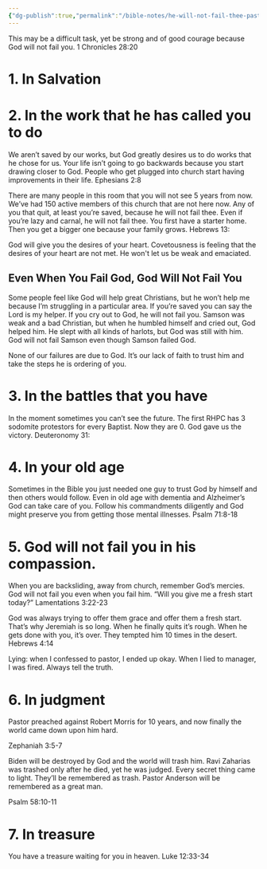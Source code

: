 ```yaml
---
{"dg-publish":true,"permalink":"/bible-notes/he-will-not-fail-thee-pastor-shelley/","tags":["mothers","wives","marriage"],"created":"Jun 23, 2024, 10:30 PM"}
---
```




This may be a difficult task, yet be strong and of good courage because God will not fail you. 
1 Chronicles 28:20

# 1. In  Salvation

# 2. In the work that he has called you to do

We aren’t saved by our works, but God greatly desires us to do works that he chose for us. Your life isn’t going to go backwards because you start drawing closer to God. People who get plugged into church start having improvements in their life. 
Ephesians 2:8

There are many people in this room that you will not see 5 years from now. We’ve had 150 active members of this church that are not here now. Any of you that quit, at least you’re saved, because he will not fail thee. Even if you’re lazy and carnal, he will not fail thee. You first have a starter home. Then you get a bigger one because your family grows. 
Hebrews 13:

God will give you the desires of your heart. Covetousness is feeling that the desires of your heart are not met. He won't let us be weak and emaciated.  

## Even When You Fail God, God Will Not Fail You

Some people feel like God will help great Christians, but he won’t help me because I’m struggling in a particular area. If you’re saved you can say the Lord is my helper. If you cry out to God, he will not fail you. Samson was weak and a bad Christian, but when he humbled himself and cried out, God helped him. He slept with all kinds of harlots, but God was still with him. God will not fail Samson even though Samson failed God. 

None of our failures are due to God. It’s our lack of faith to trust him and take the steps he is ordering of you. 

# 3. In the battles that you have

In the moment sometimes you can’t see the future. The first RHPC has 3 sodomite protestors for every Baptist. Now they are 0. God gave us the victory. 
Deuteronomy 31:

# 4. In your old age

Sometimes in the Bible you just needed one guy to trust God by himself and then others would follow. Even in old age with dementia and Alzheimer’s God can take care of you. Follow his commandments diligently and God might preserve you from getting those mental illnesses.
Psalm 71:8-18

# 5. God will not fail you in his compassion. 

When you are backsliding, away from church, remember God’s mercies. God will not fail you even when you fail him. “Will you give me a fresh start today?”
Lamentations 3:22-23

God was always trying to offer them grace and offer them a fresh start. That’s why Jeremiah is so long. When he finally quits it’s rough. When he gets done with you, it’s over. They tempted him 10 times in the desert. 
Hebrews 4:14

Lying: when I confessed to pastor, I ended up okay. When I lied to manager, I was fired. Always tell the truth. 

# 6. In judgment 

Pastor preached against Robert Morris for 10 years, and now finally the world came down upon him hard. 

Zephaniah 3:5-7

Biden will be destroyed by God and the world will trash him. Ravi Zaharias was trashed only after he died, yet he was judged. Every secret thing came to light. They’ll be remembered as trash. Pastor Anderson will be remembered as a great man. 

Psalm 58:10-11

# 7. In treasure 

You have a treasure waiting for you in heaven. 
Luke 12:33-34